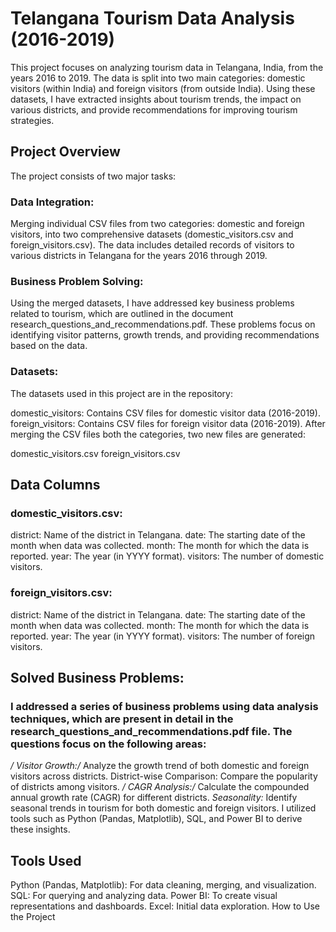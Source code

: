 # Telangana Tourism Data Analysis (2016-2019)
This project focuses on analyzing tourism data in Telangana, India, from the years 2016 to 2019. The data is split into two main categories: domestic visitors (within India) and foreign visitors (from outside India). Using these datasets, I have extracted insights about tourism trends, the impact on various districts, and provide recommendations for improving tourism strategies.

## Project Overview
The project consists of two major tasks:

### Data Integration:

Merging individual CSV files from two categories: domestic and foreign visitors, into two comprehensive datasets (domestic_visitors.csv and foreign_visitors.csv).
The data includes detailed records of visitors to various districts in Telangana for the years 2016 through 2019.

### Business Problem Solving:

Using the merged datasets, I have addressed key business problems related to tourism, which are outlined in the document research_questions_and_recommendations.pdf.
These problems focus on identifying visitor patterns, growth trends, and providing recommendations based on the data.

### Datasets:
The datasets used in this project are in the repository:

domestic_visitors: Contains CSV files for domestic visitor data (2016-2019).
foreign_visitors: Contains CSV files for foreign visitor data (2016-2019).
After merging the CSV files both the categories, two new files are generated:

domestic_visitors.csv
foreign_visitors.csv

## Data Columns

### domestic_visitors.csv:
district: Name of the district in Telangana.
date: The starting date of the month when data was collected.
month: The month for which the data is reported.
year: The year (in YYYY format).
visitors: The number of domestic visitors.

### foreign_visitors.csv:
district: Name of the district in Telangana.
date: The starting date of the month when data was collected.
month: The month for which the data is reported.
year: The year (in YYYY format).
visitors: The number of foreign visitors.

## Solved Business Problems:

### I addressed a series of business problems using data analysis techniques, which are present in detail in the research_questions_and_recommendations.pdf file. The questions focus on the following areas:

*/ Visitor Growth:/* Analyze the growth trend of both domestic and foreign visitors across districts.
District-wise Comparison: Compare the popularity of districts among visitors.
*/ CAGR Analysis:/* Calculate the compounded annual growth rate (CAGR) for different districts.
*Seasonality:* Identify seasonal trends in tourism for both domestic and foreign visitors.
I utilized tools such as Python (Pandas, Matplotlib), SQL, and Power BI to derive these insights.

## Tools Used
Python (Pandas, Matplotlib): For data cleaning, merging, and visualization.
SQL: For querying and analyzing data.
Power BI: To create visual representations and dashboards.
Excel: Initial data exploration.
How to Use the Project
